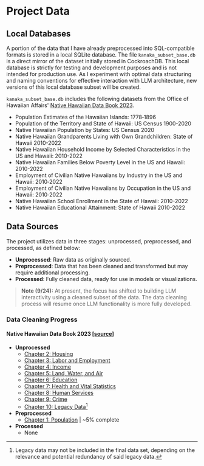 # Project Data

## Local Databases

A portion of the data that I have already preprocessed into SQL-compatible formats is stored in a local SQLite database. The file `kanaka_subset_base.db` is a direct mirror of the dataset initially stored in CockroachDB. This local database is strictly for testing and development purposes and is not intended for production use. As I experiment with optimal data structuring and naming conventions for effective interaction with LLM architecture, new versions of this local database subset will be created.

`kanaka_subset_base.db` includes the following datasets from the Office of Hawaiian Affairs' [Native Hawaiian Data Book 2023](https://ohadatabook.com/DB2023.html).

- Population Estimates of the Hawaiian Islands: 1778‑1896
- Population of the Territory and State of Hawaii: US Census 1900-2020
- Native Hawaiian Population by States: US Census 2020
- Native Hawaiian Grandparents Living with Own Grandchildren: State of Hawaii 2010-2022
- Native Hawaiian Household Income by Selected Characteristics in the US and Hawaii: 2010-2022
- Native Hawaiian Families Below Poverty Level in the US and Hawaii: 2010-2022
- Employment of Civilian Native Hawaiians by Industry in the US and Hawaii: 2010‑2022
- Employment of Civilian Native Hawaiians by Occupation in the US and Hawaii: 2010‑2022
- Native Hawaiian School Enrollment in the State of Hawaii: 2010-2022
- Native Hawaiian Educational Attainment: State of Hawaii 2010-2022

## Data Sources

The project utilizes data in three stages: unprocessed, preprocessed, and processed, as defined below:

- **Unprocessed**: Raw data as originally sourced.
- **Preprocessed**: Data that has been cleaned and transformed but may require additional processing.
- **Processed**: Fully cleaned data, ready for use in models or visualizations.

> **Note (9/24):** At present, the focus has shifted to building LLM interactivity using a cleaned subset of the data. The data cleaning process will resume once LLM functionality is more fully developed.

### Data Cleaning Progress

#### Native Hawaiian Data Book 2023 [[source]](https://ohadatabook.com/DB2023.html)

- **Unprocessed**
  - [Chapter 2: Housing](https://ohadatabook.com/go_chap02.23.html)
  - [Chapter 3: Labor and Employment](https://ohadatabook.com/go_chap03.23.html)
  - [Chapter 4: Income](https://ohadatabook.com/go_chap04.23.html)
  - [Chapter 5: Land, Water, and Air](https://ohadatabook.com/go_chap05.23.html)
  - [Chapter 6: Education](https://ohadatabook.com/go_chap06.23.html)
  - [Chapter 7: Health and Vital Statistics](https://ohadatabook.com/go_chap07.23.html)
  - [Chapter 8: Human Services](https://ohadatabook.com/go_chap08.23.html)
  - [Chapter 9: Crime](https://ohadatabook.com/go_chap09.23.html)
  - [Chapter 10: Legacy Data](https://ohadatabook.com/go_chap10.23.html)[^1]
- **Preprocessed**
  - [Chapter 1: Population](https://ohadatabook.com/go_chap01.23.html) | ~5% complete
- **Processed**
  - None

[^1]: Legacy data may not be included in the final data set, depending on the relevance and potential redundancy of said legacy data.
